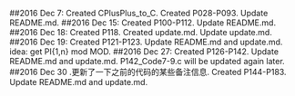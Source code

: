 ##2016 Dec 7: 
    Created CPlusPlus_to_C.
    Created P028-P093.
    Update README.md.
##2016 Dec 15: 
    Created P100-P112.
    Update README.md.
##2016 Dec 18: 
    Created P118.
    Created update.md.
    Update update.md.
##2016 Dec 19:
    Created P121-P123.
    Update README.md and update.md.
    idea: get PI{1,n} mod MOD.
##2016 Dec 27:
    Created P126-P142.
    Update README.md and update.md.
    P142_Code7-9.c will be updated again later.
##2016 Dec 30
    .更新了一下之前的代码的某些备注信息.
    Created P144-P183.
    Update README.md and update.md.
    
